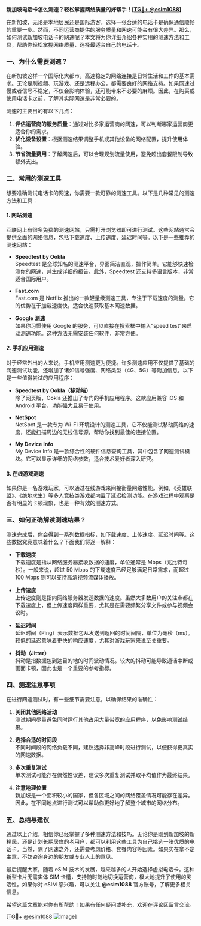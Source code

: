 **新加坡电话卡怎么测速？轻松掌握网络质量的好帮手！[[TG💪+ @esim1088](https://t.me/s/esim1088)]**

在新加坡，无论是本地居民还是国际游客，选择一张合适的电话卡是确保通信顺畅的重要一步。然而，不同运营商提供的服务质量和网速可能会有很大差异。那么，如何测试新加坡电话卡的网速呢？本文将为你详细介绍各种实用的测速方法和工具，帮助你轻松掌握网络质量，选择最适合自己的电话卡。

### 一、为什么需要测速？

在新加坡这样一个国际化大都市，高速稳定的网络连接是日常生活和工作的基本需求。无论是刷视频、玩游戏、还是远程办公，都需要良好的网络支持。如果网速过慢或者信号不稳定，不仅会影响体验，还可能带来不必要的麻烦。因此，在购买或使用电话卡之前，了解其实际网速是非常必要的。

测速的主要目的有以下几点：
1. **评估运营商的服务质量**：通过对比多家运营商的网速，可以判断哪家运营商更适合你的需求。
2. **优化设备设置**：根据测速结果调整手机或其他设备的网络配置，提升使用体验。
3. **节省流量费用**：了解网速后，可以合理规划流量使用，避免超出套餐限制导致额外支出。

### 二、常用的测速工具

想要准确测试电话卡的网速，你需要一款可靠的测速工具。以下是几种常见的测速方法和工具：

#### 1. 网站测速

互联网上有很多免费的测速网站，只需打开浏览器即可进行测试。这些网站通常会提供全面的网络信息，包括下载速度、上传速度、延迟时间等。以下是一些推荐的测速网站：

- **Speedtest by Ookla**  
  Speedtest 是全球知名的测速平台，界面简洁直观，操作简单。它能够快速检测你的网速，并生成详细的报告。此外，Speedtest 还支持多语言版本，非常适合国际用户。

- **Fast.com**  
  Fast.com 是 Netflix 推出的一款轻量级测速工具，专注于下载速度的测量。它的优势在于加载速度快，适合快速获取基本网速数据。

- **Google 测速**  
  如果你习惯使用 Google 的服务，可以直接在搜索框中输入“speed test”来启动测速功能。这种方法无需安装任何软件，非常方便。

#### 2. 手机应用测速

对于经常外出的人来说，手机应用测速更为便捷。许多测速应用不仅提供了基础的网速测试功能，还增加了诸如信号强度、网络类型（4G、5G）等附加信息。以下是一些值得尝试的应用程序：

- **Speedtest by Ookla（移动端）**  
  除了网页版，Ookla 还推出了专门的手机应用程序。这款应用兼容 iOS 和 Android 平台，功能强大且易于使用。

- **NetSpot**  
  NetSpot 是一款专为 Wi-Fi 环境设计的测速工具，它不仅能测试移动网络的速度，还能扫描周边的无线信号源，帮助你找到最佳的连接位置。

- **My Device Info**  
  My Device Info 是一款综合性的硬件信息查询工具，其中包含了网速测试模块。它可以显示详细的网络参数，适合技术爱好者深入研究。

#### 3. 在线游戏测速

如果你是一名游戏玩家，可以通过在线游戏来间接衡量网络性能。例如，《英雄联盟》、《绝地求生》等多人竞技类游戏都内置了延迟检测功能。在游戏过程中观察是否有明显的卡顿现象，也是一种有效的测速方式。

### 三、如何正确解读测速结果？

测速完成后，你会得到一系列数据指标，如下载速度、上传速度、延迟时间等。这些数据究竟意味着什么？下面我们将逐一解释：

- **下载速度**  
  下载速度是指从网络服务器接收数据的速度，单位通常是 Mbps（兆比特每秒）。一般来说，超过 50 Mbps 的下载速度已经足够满足日常需求，而超过 100 Mbps 则可以支持高清视频流媒体播放。

- **上传速度**  
  上传速度则是指向网络服务器发送数据的速度。虽然大多数用户的关注点都在下载速度上，但上传速度同样重要，尤其是在需要频繁分享文件或参与视频会议时。

- **延迟时间**  
  延迟时间（Ping）表示数据包从发送到返回的时间间隔，单位为毫秒（ms）。较低的延迟意味着更快的响应速度，尤其对游戏玩家来说至关重要。

- **抖动（Jitter）**  
  抖动是指数据包到达目的地的时间波动情况。较大的抖动可能导致通话中断或画面卡顿，因此也是一个重要的参考指标。

### 四、测速注意事项

在进行网速测试时，有一些细节需要注意，以确保结果的准确性：

1. **关闭其他网络活动**  
   测试期间尽量避免同时运行其他占用大量带宽的应用程序，以免影响测试结果。

2. **选择合适的时间段**  
   不同时间段的网络负载不同，建议选择非高峰时段进行测试，以便获得更真实的网速数据。

3. **多次重复测试**  
   单次测试可能存在偶然性误差，建议多次重复测试并取平均值作为最终结果。

4. **注意地理位置**  
   新加坡是一个面积较小的国家，但各区域之间的网络覆盖情况可能存在差异。因此，在不同地点进行测试可以帮助你更好地了解整个城市的网络分布。

### 五、总结与建议

通过以上介绍，相信你已经掌握了多种测速方法和技巧。无论你是刚到新加坡的新移民，还是计划长期居住的老用户，都可以利用这些工具为自己挑选一张优质的电话卡。当然，除了网速之外，还需要考虑价格、套餐内容等因素。如果实在拿不定主意，不妨咨询身边的朋友或专业人士的意见。

最后提醒大家，随着 eSIM 技术的发展，越来越多的人开始选择虚拟电话卡。这种新型卡片无需实体 SIM 卡槽，支持随时随地切换运营商，极大地提升了使用的灵活性。如果你对 eSIM 感兴趣，可以关注 **@esim1088** 官方账号，了解更多相关信息。

希望这篇文章能对你有所帮助！如果有任何疑问或补充，欢迎在评论区留言交流。

[[TG💪+ @esim1088](https://t.me/s/esim1088) ![Image](https://i.postimg.cc/4NQfJmqS/Snipaste-2025-05-13-00-14-12.png)]